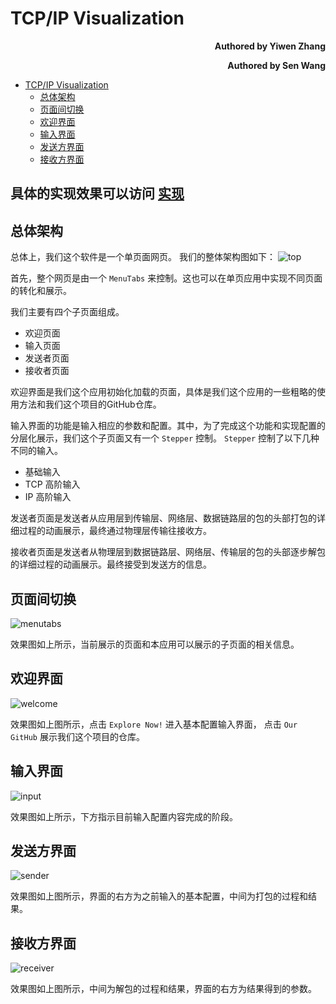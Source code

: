 # TCP/IP Visualization
<p align='right'><b>Authored by Yiwen Zhang</b></p>
<p align='right'><b>Authored by Sen Wang</b></p>


<!-- @import "[TOC]" {cmd="toc" depthFrom=1 depthTo=6 orderedList=false} -->

<!-- code_chunk_output -->

- [TCP/IP Visualization](#tcpip-visualization)
  - [总体架构](#总体架构)
  - [页面间切换](#页面间切换)
  - [欢迎界面](#欢迎界面)
  - [输入界面](#输入界面)
  - [发送方界面](#发送方界面)
  - [接收方界面](#接收方界面)

<!-- /code_chunk_output -->

## 具体的实现效果可以访问 [实现](http://39.97.241.72/)

## 总体架构
总体上，我们这个软件是一个单页面网页。
我们的整体架构图如下：
![top](./img/top.png)

首先，整个网页是由一个 `MenuTabs` 来控制。这也可以在单页应用中实现不同页面的转化和展示。

我们主要有四个子页面组成。
- 欢迎页面
- 输入页面
- 发送者页面
- 接收者页面

欢迎界面是我们这个应用初始化加载的页面，具体是我们这个应用的一些粗略的使用方法和我们这个项目的GitHub仓库。

输入界面的功能是输入相应的参数和配置。其中，为了完成这个功能和实现配置的分层化展示，我们这个子页面又有一个 `Stepper` 控制。
`Stepper` 控制了以下几种不同的输入。
- 基础输入
- TCP 高阶输入
- IP 高阶输入

发送者页面是发送者从应用层到传输层、网络层、数据链路层的包的头部打包的详细过程的动画展示，最终通过物理层传输往接收方。

接收者页面是发送者从物理层到数据链路层、网络层、传输层的包的头部逐步解包的详细过程的动画展示。最终接受到发送方的信息。

## 页面间切换
![menutabs](https://github.com/zhangyiwen599/TCPIPVisualization/raw/master/img/MenuTabs.png)

效果图如上所示，当前展示的页面和本应用可以展示的子页面的相关信息。

## 欢迎界面
![welcome](https://github.com/zhangyiwen599/TCPIPVisualization/raw/master/img/welcome.png)

效果图如上图所示，点击 `Explore Now!` 进入基本配置输入界面， 点击 `Our GitHub` 展示我们这个项目的仓库。

## 输入界面
![input](https://github.com/zhangyiwen599/TCPIPVisualization/raw/master/img/input.png)

效果图如上所示，下方指示目前输入配置内容完成的阶段。


## 发送方界面
![sender](https://github.com/zhangyiwen599/TCPIPVisualization/raw/master/img/sender.png)

效果图如上图所示，界面的右方为之前输入的基本配置，中间为打包的过程和结果。

## 接收方界面
![receiver](https://github.com/zhangyiwen599/TCPIPVisualization/raw/master/img/receiver.png)

效果图如上图所示，中间为解包的过程和结果，界面的右方为结果得到的参数。
